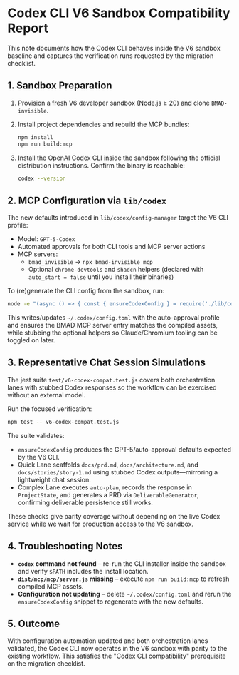 # Codex CLI V6 Sandbox Compatibility Report

This note documents how the Codex CLI behaves inside the V6 sandbox baseline and captures the verification runs requested by the migration checklist.

## 1. Sandbox Preparation

1. Provision a fresh V6 developer sandbox (Node.js ≥ 20) and clone `BMAD-invisible`.
2. Install project dependencies and rebuild the MCP bundles:

   ```bash
   npm install
   npm run build:mcp
   ```

3. Install the OpenAI Codex CLI inside the sandbox following the official distribution instructions. Confirm the binary is reachable:

   ```bash
   codex --version
   ```

## 2. MCP Configuration via `lib/codex`

The new defaults introduced in `lib/codex/config-manager` target the V6 CLI profile:

- Model: `GPT-5-Codex`
- Automated approvals for both CLI tools and MCP server actions
- MCP servers:
  - `bmad_invisible` → `npx bmad-invisible mcp`
  - Optional `chrome-devtools` and `shadcn` helpers (declared with
    `auto_start = false` until you install their binaries)

To (re)generate the CLI config from the sandbox, run:

```bash
node -e "(async () => { const { ensureCodexConfig } = require('./lib/codex/config-manager.js'); const result = await ensureCodexConfig({ nonInteractive: false }); console.log('Codex config written to', result.configPath); })();"
```

This writes/updates `~/.codex/config.toml` with the auto-approval profile and ensures the BMAD MCP server entry matches the compiled assets, while stubbing the optional helpers so Claude/Chromium tooling can be toggled on later.

## 3. Representative Chat Session Simulations

The jest suite `test/v6-codex-compat.test.js` covers both orchestration lanes with stubbed Codex responses so the workflow can be exercised without an external model.

Run the focused verification:

```bash
npm test -- v6-codex-compat.test.js
```

The suite validates:

- `ensureCodexConfig` produces the GPT-5/auto-approval defaults expected by the V6 CLI.
- Quick Lane scaffolds `docs/prd.md`, `docs/architecture.md`, and `docs/stories/story-1.md` using stubbed Codex outputs—mirroring a lightweight chat session.
- Complex Lane executes `auto-plan`, records the response in `ProjectState`, and generates a PRD via `DeliverableGenerator`, confirming deliverable persistence still works.

These checks give parity coverage without depending on the live Codex service while we wait for production access to the V6 sandbox.

## 4. Troubleshooting Notes

- **`codex` command not found** – re-run the CLI installer inside the sandbox and verify `$PATH` includes the install location.
- **`dist/mcp/mcp/server.js` missing** – execute `npm run build:mcp` to refresh compiled MCP assets.
- **Configuration not updating** – delete `~/.codex/config.toml` and rerun the `ensureCodexConfig` snippet to regenerate with the new defaults.

## 5. Outcome

With configuration automation updated and both orchestration lanes validated, the Codex CLI now operates in the V6 sandbox with parity to the existing workflow. This satisfies the "Codex CLI compatibility" prerequisite on the migration checklist.
